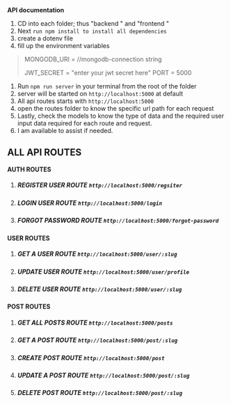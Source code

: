 **API documentation**

1.  CD into each folder; thus "backend " and "frontend "
2.  Next `run npm install to install all dependencies`
3.  create a dotenv file
4.  fill up the environment variables

> MONGODB_URI = //mongodb-connection string
>
> JWT_SECRET = "enter your jwt secret here"
> PORT = 5000

1.  Run `npm run server` in your terminal from the root of the folder
2.  server will be started on `http://localhost:5000` at default
3.  All api routes starts with `http://localhost:5000`
4.  open the routes folder to know the specific url path for each request
5.  Lastly, check the models to know the type of data and the required user input data required for each route and request.
6.  I am available to assist if needed.

## ALL API ROUTES

**AUTH ROUTES**

1.  ##### REGISTER USER ROUTE `http://localhost:5000/regsiter`
2.  ##### LOGIN USER ROUTE `http://localhost:5000/login`
3.  ##### FORGOT PASSWORD ROUTE `http://localhost:5000/forgot-password`

**USER ROUTES**

1.  ##### GET A USER ROUTE `http://localhost:5000/user/:slug`
2.  ##### UPDATE USER ROUTE `http://localhost:5000/user/profile`
3.  ##### DELETE USER ROUTE `http://localhost:5000/user/:slug`

**POST ROUTES**

1.  ##### GET ALL POSTS ROUTE `http://localhost:5000/posts`
2.  ##### GET A POST ROUTE `http://localhost:5000/post/:slug`
3.  ##### CREATE POST ROUTE `http://localhost:5000/post`
4.  ##### UPDATE A POST ROUTE `http://localhost:5000/post/:slug`
5.  ##### DELETE POST ROUTE `http://localhost:5000/post/:slug`
